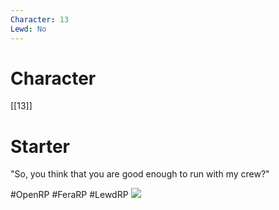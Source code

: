 ```yaml
---
Character: 13
Lewd: No
---
```

# Character
[[13]]

# Starter
"So, you  think that you are good enough to run with my crew?"
  

#OpenRP #FeraRP #LewdRP 
![](kaz_brekker_by_merwild_daq56zi-fullview.jpg)